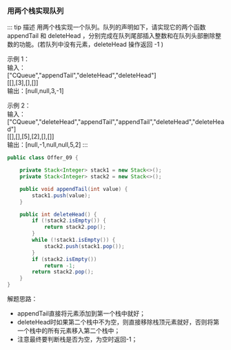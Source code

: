 ### 用两个栈实现队列
::: tip 描述
用两个栈实现一个队列。队列的声明如下，请实现它的两个函数 appendTail 和 deleteHead ，分别完成在队列尾部插入整数和在队列头部删除整数的功能。(若队列中没有元素，deleteHead 操作返回 -1 )

示例 1：<br/>
输入：<br/>
["CQueue","appendTail","deleteHead","deleteHead"]<br/>
[[],[3],[],[]]<br/>
输出：[null,null,3,-1]<br/>

示例 2：<br/>
输入：<br/>
["CQueue","deleteHead","appendTail","appendTail","deleteHead","deleteHead"]<br/>
[[],[],[5],[2],[],[]]<br/>
输出：[null,-1,null,null,5,2]
:::
```java
public class Offer_09 {

    private Stack<Integer> stack1 = new Stack<>();
    private Stack<Integer> stack2 = new Stack<>();

    public void appendTail(int value) {
        stack1.push(value);
    }

    public int deleteHead() {
        if (!stack2.isEmpty()) {
            return stack2.pop();
        }
        while (!stack1.isEmpty()) {
            stack2.push(stack1.pop());
        }
        if (stack2.isEmpty())
            return -1;
        return stack2.pop();
    }
}
```
解题思路：
+ appendTail直接将元素添加到第一个栈中就好；
+ deleteHead时如果第二个栈中不为空，则直接移除栈顶元素就好，否则将第一个栈中的所有元素移入第二个栈中；
+ 注意最终要判断栈是否为空，为空时返回-1；